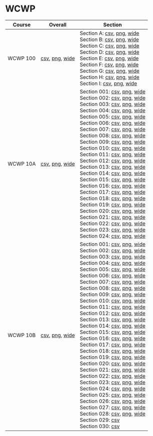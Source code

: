 # WCWP

| Course | Overall | Section |
| ------ | ------- | ------- |
| WCWP 100 | [csv](https://github.com/UCSD-Historical-Enrollment-Data/2025Winter/blob/main/overall/WCWP%20100.csv), [png](https://raw.githubusercontent.com/UCSD-Historical-Enrollment-Data/2025Winter/main/plot_overall/WCWP%20100.png), [wide](https://raw.githubusercontent.com/UCSD-Historical-Enrollment-Data/2025Winter/main/plot_overall_wide/WCWP%20100.png) | Section A: [csv](https://github.com/UCSD-Historical-Enrollment-Data/2025Winter/blob/main/section/WCWP%20100_A.csv), [png](https://raw.githubusercontent.com/UCSD-Historical-Enrollment-Data/2025Winter/main/plot_section/WCWP%20100_A.png), [wide](https://raw.githubusercontent.com/UCSD-Historical-Enrollment-Data/2025Winter/main/plot_section_wide/WCWP%20100_A.png)<br>Section B: [csv](https://github.com/UCSD-Historical-Enrollment-Data/2025Winter/blob/main/section/WCWP%20100_B.csv), [png](https://raw.githubusercontent.com/UCSD-Historical-Enrollment-Data/2025Winter/main/plot_section/WCWP%20100_B.png), [wide](https://raw.githubusercontent.com/UCSD-Historical-Enrollment-Data/2025Winter/main/plot_section_wide/WCWP%20100_B.png)<br>Section C: [csv](https://github.com/UCSD-Historical-Enrollment-Data/2025Winter/blob/main/section/WCWP%20100_C.csv), [png](https://raw.githubusercontent.com/UCSD-Historical-Enrollment-Data/2025Winter/main/plot_section/WCWP%20100_C.png), [wide](https://raw.githubusercontent.com/UCSD-Historical-Enrollment-Data/2025Winter/main/plot_section_wide/WCWP%20100_C.png)<br>Section D: [csv](https://github.com/UCSD-Historical-Enrollment-Data/2025Winter/blob/main/section/WCWP%20100_D.csv), [png](https://raw.githubusercontent.com/UCSD-Historical-Enrollment-Data/2025Winter/main/plot_section/WCWP%20100_D.png), [wide](https://raw.githubusercontent.com/UCSD-Historical-Enrollment-Data/2025Winter/main/plot_section_wide/WCWP%20100_D.png)<br>Section E: [csv](https://github.com/UCSD-Historical-Enrollment-Data/2025Winter/blob/main/section/WCWP%20100_E.csv), [png](https://raw.githubusercontent.com/UCSD-Historical-Enrollment-Data/2025Winter/main/plot_section/WCWP%20100_E.png), [wide](https://raw.githubusercontent.com/UCSD-Historical-Enrollment-Data/2025Winter/main/plot_section_wide/WCWP%20100_E.png)<br>Section F: [csv](https://github.com/UCSD-Historical-Enrollment-Data/2025Winter/blob/main/section/WCWP%20100_F.csv), [png](https://raw.githubusercontent.com/UCSD-Historical-Enrollment-Data/2025Winter/main/plot_section/WCWP%20100_F.png), [wide](https://raw.githubusercontent.com/UCSD-Historical-Enrollment-Data/2025Winter/main/plot_section_wide/WCWP%20100_F.png)<br>Section G: [csv](https://github.com/UCSD-Historical-Enrollment-Data/2025Winter/blob/main/section/WCWP%20100_G.csv), [png](https://raw.githubusercontent.com/UCSD-Historical-Enrollment-Data/2025Winter/main/plot_section/WCWP%20100_G.png), [wide](https://raw.githubusercontent.com/UCSD-Historical-Enrollment-Data/2025Winter/main/plot_section_wide/WCWP%20100_G.png)<br>Section H: [csv](https://github.com/UCSD-Historical-Enrollment-Data/2025Winter/blob/main/section/WCWP%20100_H.csv), [png](https://raw.githubusercontent.com/UCSD-Historical-Enrollment-Data/2025Winter/main/plot_section/WCWP%20100_H.png), [wide](https://raw.githubusercontent.com/UCSD-Historical-Enrollment-Data/2025Winter/main/plot_section_wide/WCWP%20100_H.png)<br>Section I: [csv](https://github.com/UCSD-Historical-Enrollment-Data/2025Winter/blob/main/section/WCWP%20100_I.csv), [png](https://raw.githubusercontent.com/UCSD-Historical-Enrollment-Data/2025Winter/main/plot_section/WCWP%20100_I.png), [wide](https://raw.githubusercontent.com/UCSD-Historical-Enrollment-Data/2025Winter/main/plot_section_wide/WCWP%20100_I.png) |
| WCWP 10A | [csv](https://github.com/UCSD-Historical-Enrollment-Data/2025Winter/blob/main/overall/WCWP%2010A.csv), [png](https://raw.githubusercontent.com/UCSD-Historical-Enrollment-Data/2025Winter/main/plot_overall/WCWP%2010A.png), [wide](https://raw.githubusercontent.com/UCSD-Historical-Enrollment-Data/2025Winter/main/plot_overall_wide/WCWP%2010A.png) | Section 001: [csv](https://github.com/UCSD-Historical-Enrollment-Data/2025Winter/blob/main/section/WCWP%2010A_001.csv), [png](https://raw.githubusercontent.com/UCSD-Historical-Enrollment-Data/2025Winter/main/plot_section/WCWP%2010A_001.png), [wide](https://raw.githubusercontent.com/UCSD-Historical-Enrollment-Data/2025Winter/main/plot_section_wide/WCWP%2010A_001.png)<br>Section 002: [csv](https://github.com/UCSD-Historical-Enrollment-Data/2025Winter/blob/main/section/WCWP%2010A_002.csv), [png](https://raw.githubusercontent.com/UCSD-Historical-Enrollment-Data/2025Winter/main/plot_section/WCWP%2010A_002.png), [wide](https://raw.githubusercontent.com/UCSD-Historical-Enrollment-Data/2025Winter/main/plot_section_wide/WCWP%2010A_002.png)<br>Section 003: [csv](https://github.com/UCSD-Historical-Enrollment-Data/2025Winter/blob/main/section/WCWP%2010A_003.csv), [png](https://raw.githubusercontent.com/UCSD-Historical-Enrollment-Data/2025Winter/main/plot_section/WCWP%2010A_003.png), [wide](https://raw.githubusercontent.com/UCSD-Historical-Enrollment-Data/2025Winter/main/plot_section_wide/WCWP%2010A_003.png)<br>Section 004: [csv](https://github.com/UCSD-Historical-Enrollment-Data/2025Winter/blob/main/section/WCWP%2010A_004.csv), [png](https://raw.githubusercontent.com/UCSD-Historical-Enrollment-Data/2025Winter/main/plot_section/WCWP%2010A_004.png), [wide](https://raw.githubusercontent.com/UCSD-Historical-Enrollment-Data/2025Winter/main/plot_section_wide/WCWP%2010A_004.png)<br>Section 005: [csv](https://github.com/UCSD-Historical-Enrollment-Data/2025Winter/blob/main/section/WCWP%2010A_005.csv), [png](https://raw.githubusercontent.com/UCSD-Historical-Enrollment-Data/2025Winter/main/plot_section/WCWP%2010A_005.png), [wide](https://raw.githubusercontent.com/UCSD-Historical-Enrollment-Data/2025Winter/main/plot_section_wide/WCWP%2010A_005.png)<br>Section 006: [csv](https://github.com/UCSD-Historical-Enrollment-Data/2025Winter/blob/main/section/WCWP%2010A_006.csv), [png](https://raw.githubusercontent.com/UCSD-Historical-Enrollment-Data/2025Winter/main/plot_section/WCWP%2010A_006.png), [wide](https://raw.githubusercontent.com/UCSD-Historical-Enrollment-Data/2025Winter/main/plot_section_wide/WCWP%2010A_006.png)<br>Section 007: [csv](https://github.com/UCSD-Historical-Enrollment-Data/2025Winter/blob/main/section/WCWP%2010A_007.csv), [png](https://raw.githubusercontent.com/UCSD-Historical-Enrollment-Data/2025Winter/main/plot_section/WCWP%2010A_007.png), [wide](https://raw.githubusercontent.com/UCSD-Historical-Enrollment-Data/2025Winter/main/plot_section_wide/WCWP%2010A_007.png)<br>Section 008: [csv](https://github.com/UCSD-Historical-Enrollment-Data/2025Winter/blob/main/section/WCWP%2010A_008.csv), [png](https://raw.githubusercontent.com/UCSD-Historical-Enrollment-Data/2025Winter/main/plot_section/WCWP%2010A_008.png), [wide](https://raw.githubusercontent.com/UCSD-Historical-Enrollment-Data/2025Winter/main/plot_section_wide/WCWP%2010A_008.png)<br>Section 009: [csv](https://github.com/UCSD-Historical-Enrollment-Data/2025Winter/blob/main/section/WCWP%2010A_009.csv), [png](https://raw.githubusercontent.com/UCSD-Historical-Enrollment-Data/2025Winter/main/plot_section/WCWP%2010A_009.png), [wide](https://raw.githubusercontent.com/UCSD-Historical-Enrollment-Data/2025Winter/main/plot_section_wide/WCWP%2010A_009.png)<br>Section 010: [csv](https://github.com/UCSD-Historical-Enrollment-Data/2025Winter/blob/main/section/WCWP%2010A_010.csv), [png](https://raw.githubusercontent.com/UCSD-Historical-Enrollment-Data/2025Winter/main/plot_section/WCWP%2010A_010.png), [wide](https://raw.githubusercontent.com/UCSD-Historical-Enrollment-Data/2025Winter/main/plot_section_wide/WCWP%2010A_010.png)<br>Section 011: [csv](https://github.com/UCSD-Historical-Enrollment-Data/2025Winter/blob/main/section/WCWP%2010A_011.csv), [png](https://raw.githubusercontent.com/UCSD-Historical-Enrollment-Data/2025Winter/main/plot_section/WCWP%2010A_011.png), [wide](https://raw.githubusercontent.com/UCSD-Historical-Enrollment-Data/2025Winter/main/plot_section_wide/WCWP%2010A_011.png)<br>Section 012: [csv](https://github.com/UCSD-Historical-Enrollment-Data/2025Winter/blob/main/section/WCWP%2010A_012.csv), [png](https://raw.githubusercontent.com/UCSD-Historical-Enrollment-Data/2025Winter/main/plot_section/WCWP%2010A_012.png), [wide](https://raw.githubusercontent.com/UCSD-Historical-Enrollment-Data/2025Winter/main/plot_section_wide/WCWP%2010A_012.png)<br>Section 013: [csv](https://github.com/UCSD-Historical-Enrollment-Data/2025Winter/blob/main/section/WCWP%2010A_013.csv), [png](https://raw.githubusercontent.com/UCSD-Historical-Enrollment-Data/2025Winter/main/plot_section/WCWP%2010A_013.png), [wide](https://raw.githubusercontent.com/UCSD-Historical-Enrollment-Data/2025Winter/main/plot_section_wide/WCWP%2010A_013.png)<br>Section 014: [csv](https://github.com/UCSD-Historical-Enrollment-Data/2025Winter/blob/main/section/WCWP%2010A_014.csv), [png](https://raw.githubusercontent.com/UCSD-Historical-Enrollment-Data/2025Winter/main/plot_section/WCWP%2010A_014.png), [wide](https://raw.githubusercontent.com/UCSD-Historical-Enrollment-Data/2025Winter/main/plot_section_wide/WCWP%2010A_014.png)<br>Section 015: [csv](https://github.com/UCSD-Historical-Enrollment-Data/2025Winter/blob/main/section/WCWP%2010A_015.csv), [png](https://raw.githubusercontent.com/UCSD-Historical-Enrollment-Data/2025Winter/main/plot_section/WCWP%2010A_015.png), [wide](https://raw.githubusercontent.com/UCSD-Historical-Enrollment-Data/2025Winter/main/plot_section_wide/WCWP%2010A_015.png)<br>Section 016: [csv](https://github.com/UCSD-Historical-Enrollment-Data/2025Winter/blob/main/section/WCWP%2010A_016.csv), [png](https://raw.githubusercontent.com/UCSD-Historical-Enrollment-Data/2025Winter/main/plot_section/WCWP%2010A_016.png), [wide](https://raw.githubusercontent.com/UCSD-Historical-Enrollment-Data/2025Winter/main/plot_section_wide/WCWP%2010A_016.png)<br>Section 017: [csv](https://github.com/UCSD-Historical-Enrollment-Data/2025Winter/blob/main/section/WCWP%2010A_017.csv), [png](https://raw.githubusercontent.com/UCSD-Historical-Enrollment-Data/2025Winter/main/plot_section/WCWP%2010A_017.png), [wide](https://raw.githubusercontent.com/UCSD-Historical-Enrollment-Data/2025Winter/main/plot_section_wide/WCWP%2010A_017.png)<br>Section 018: [csv](https://github.com/UCSD-Historical-Enrollment-Data/2025Winter/blob/main/section/WCWP%2010A_018.csv), [png](https://raw.githubusercontent.com/UCSD-Historical-Enrollment-Data/2025Winter/main/plot_section/WCWP%2010A_018.png), [wide](https://raw.githubusercontent.com/UCSD-Historical-Enrollment-Data/2025Winter/main/plot_section_wide/WCWP%2010A_018.png)<br>Section 019: [csv](https://github.com/UCSD-Historical-Enrollment-Data/2025Winter/blob/main/section/WCWP%2010A_019.csv), [png](https://raw.githubusercontent.com/UCSD-Historical-Enrollment-Data/2025Winter/main/plot_section/WCWP%2010A_019.png), [wide](https://raw.githubusercontent.com/UCSD-Historical-Enrollment-Data/2025Winter/main/plot_section_wide/WCWP%2010A_019.png)<br>Section 020: [csv](https://github.com/UCSD-Historical-Enrollment-Data/2025Winter/blob/main/section/WCWP%2010A_020.csv), [png](https://raw.githubusercontent.com/UCSD-Historical-Enrollment-Data/2025Winter/main/plot_section/WCWP%2010A_020.png), [wide](https://raw.githubusercontent.com/UCSD-Historical-Enrollment-Data/2025Winter/main/plot_section_wide/WCWP%2010A_020.png)<br>Section 021: [csv](https://github.com/UCSD-Historical-Enrollment-Data/2025Winter/blob/main/section/WCWP%2010A_021.csv), [png](https://raw.githubusercontent.com/UCSD-Historical-Enrollment-Data/2025Winter/main/plot_section/WCWP%2010A_021.png), [wide](https://raw.githubusercontent.com/UCSD-Historical-Enrollment-Data/2025Winter/main/plot_section_wide/WCWP%2010A_021.png)<br>Section 022: [csv](https://github.com/UCSD-Historical-Enrollment-Data/2025Winter/blob/main/section/WCWP%2010A_022.csv), [png](https://raw.githubusercontent.com/UCSD-Historical-Enrollment-Data/2025Winter/main/plot_section/WCWP%2010A_022.png), [wide](https://raw.githubusercontent.com/UCSD-Historical-Enrollment-Data/2025Winter/main/plot_section_wide/WCWP%2010A_022.png)<br>Section 023: [csv](https://github.com/UCSD-Historical-Enrollment-Data/2025Winter/blob/main/section/WCWP%2010A_023.csv), [png](https://raw.githubusercontent.com/UCSD-Historical-Enrollment-Data/2025Winter/main/plot_section/WCWP%2010A_023.png), [wide](https://raw.githubusercontent.com/UCSD-Historical-Enrollment-Data/2025Winter/main/plot_section_wide/WCWP%2010A_023.png)<br>Section 024: [csv](https://github.com/UCSD-Historical-Enrollment-Data/2025Winter/blob/main/section/WCWP%2010A_024.csv), [png](https://raw.githubusercontent.com/UCSD-Historical-Enrollment-Data/2025Winter/main/plot_section/WCWP%2010A_024.png), [wide](https://raw.githubusercontent.com/UCSD-Historical-Enrollment-Data/2025Winter/main/plot_section_wide/WCWP%2010A_024.png) |
| WCWP 10B | [csv](https://github.com/UCSD-Historical-Enrollment-Data/2025Winter/blob/main/overall/WCWP%2010B.csv), [png](https://raw.githubusercontent.com/UCSD-Historical-Enrollment-Data/2025Winter/main/plot_overall/WCWP%2010B.png), [wide](https://raw.githubusercontent.com/UCSD-Historical-Enrollment-Data/2025Winter/main/plot_overall_wide/WCWP%2010B.png) | Section 001: [csv](https://github.com/UCSD-Historical-Enrollment-Data/2025Winter/blob/main/section/WCWP%2010B_001.csv), [png](https://raw.githubusercontent.com/UCSD-Historical-Enrollment-Data/2025Winter/main/plot_section/WCWP%2010B_001.png), [wide](https://raw.githubusercontent.com/UCSD-Historical-Enrollment-Data/2025Winter/main/plot_section_wide/WCWP%2010B_001.png)<br>Section 002: [csv](https://github.com/UCSD-Historical-Enrollment-Data/2025Winter/blob/main/section/WCWP%2010B_002.csv), [png](https://raw.githubusercontent.com/UCSD-Historical-Enrollment-Data/2025Winter/main/plot_section/WCWP%2010B_002.png), [wide](https://raw.githubusercontent.com/UCSD-Historical-Enrollment-Data/2025Winter/main/plot_section_wide/WCWP%2010B_002.png)<br>Section 003: [csv](https://github.com/UCSD-Historical-Enrollment-Data/2025Winter/blob/main/section/WCWP%2010B_003.csv), [png](https://raw.githubusercontent.com/UCSD-Historical-Enrollment-Data/2025Winter/main/plot_section/WCWP%2010B_003.png), [wide](https://raw.githubusercontent.com/UCSD-Historical-Enrollment-Data/2025Winter/main/plot_section_wide/WCWP%2010B_003.png)<br>Section 004: [csv](https://github.com/UCSD-Historical-Enrollment-Data/2025Winter/blob/main/section/WCWP%2010B_004.csv), [png](https://raw.githubusercontent.com/UCSD-Historical-Enrollment-Data/2025Winter/main/plot_section/WCWP%2010B_004.png), [wide](https://raw.githubusercontent.com/UCSD-Historical-Enrollment-Data/2025Winter/main/plot_section_wide/WCWP%2010B_004.png)<br>Section 005: [csv](https://github.com/UCSD-Historical-Enrollment-Data/2025Winter/blob/main/section/WCWP%2010B_005.csv), [png](https://raw.githubusercontent.com/UCSD-Historical-Enrollment-Data/2025Winter/main/plot_section/WCWP%2010B_005.png), [wide](https://raw.githubusercontent.com/UCSD-Historical-Enrollment-Data/2025Winter/main/plot_section_wide/WCWP%2010B_005.png)<br>Section 006: [csv](https://github.com/UCSD-Historical-Enrollment-Data/2025Winter/blob/main/section/WCWP%2010B_006.csv), [png](https://raw.githubusercontent.com/UCSD-Historical-Enrollment-Data/2025Winter/main/plot_section/WCWP%2010B_006.png), [wide](https://raw.githubusercontent.com/UCSD-Historical-Enrollment-Data/2025Winter/main/plot_section_wide/WCWP%2010B_006.png)<br>Section 007: [csv](https://github.com/UCSD-Historical-Enrollment-Data/2025Winter/blob/main/section/WCWP%2010B_007.csv), [png](https://raw.githubusercontent.com/UCSD-Historical-Enrollment-Data/2025Winter/main/plot_section/WCWP%2010B_007.png), [wide](https://raw.githubusercontent.com/UCSD-Historical-Enrollment-Data/2025Winter/main/plot_section_wide/WCWP%2010B_007.png)<br>Section 008: [csv](https://github.com/UCSD-Historical-Enrollment-Data/2025Winter/blob/main/section/WCWP%2010B_008.csv), [png](https://raw.githubusercontent.com/UCSD-Historical-Enrollment-Data/2025Winter/main/plot_section/WCWP%2010B_008.png), [wide](https://raw.githubusercontent.com/UCSD-Historical-Enrollment-Data/2025Winter/main/plot_section_wide/WCWP%2010B_008.png)<br>Section 009: [csv](https://github.com/UCSD-Historical-Enrollment-Data/2025Winter/blob/main/section/WCWP%2010B_009.csv), [png](https://raw.githubusercontent.com/UCSD-Historical-Enrollment-Data/2025Winter/main/plot_section/WCWP%2010B_009.png), [wide](https://raw.githubusercontent.com/UCSD-Historical-Enrollment-Data/2025Winter/main/plot_section_wide/WCWP%2010B_009.png)<br>Section 010: [csv](https://github.com/UCSD-Historical-Enrollment-Data/2025Winter/blob/main/section/WCWP%2010B_010.csv), [png](https://raw.githubusercontent.com/UCSD-Historical-Enrollment-Data/2025Winter/main/plot_section/WCWP%2010B_010.png), [wide](https://raw.githubusercontent.com/UCSD-Historical-Enrollment-Data/2025Winter/main/plot_section_wide/WCWP%2010B_010.png)<br>Section 011: [csv](https://github.com/UCSD-Historical-Enrollment-Data/2025Winter/blob/main/section/WCWP%2010B_011.csv), [png](https://raw.githubusercontent.com/UCSD-Historical-Enrollment-Data/2025Winter/main/plot_section/WCWP%2010B_011.png), [wide](https://raw.githubusercontent.com/UCSD-Historical-Enrollment-Data/2025Winter/main/plot_section_wide/WCWP%2010B_011.png)<br>Section 012: [csv](https://github.com/UCSD-Historical-Enrollment-Data/2025Winter/blob/main/section/WCWP%2010B_012.csv), [png](https://raw.githubusercontent.com/UCSD-Historical-Enrollment-Data/2025Winter/main/plot_section/WCWP%2010B_012.png), [wide](https://raw.githubusercontent.com/UCSD-Historical-Enrollment-Data/2025Winter/main/plot_section_wide/WCWP%2010B_012.png)<br>Section 013: [csv](https://github.com/UCSD-Historical-Enrollment-Data/2025Winter/blob/main/section/WCWP%2010B_013.csv), [png](https://raw.githubusercontent.com/UCSD-Historical-Enrollment-Data/2025Winter/main/plot_section/WCWP%2010B_013.png), [wide](https://raw.githubusercontent.com/UCSD-Historical-Enrollment-Data/2025Winter/main/plot_section_wide/WCWP%2010B_013.png)<br>Section 014: [csv](https://github.com/UCSD-Historical-Enrollment-Data/2025Winter/blob/main/section/WCWP%2010B_014.csv), [png](https://raw.githubusercontent.com/UCSD-Historical-Enrollment-Data/2025Winter/main/plot_section/WCWP%2010B_014.png), [wide](https://raw.githubusercontent.com/UCSD-Historical-Enrollment-Data/2025Winter/main/plot_section_wide/WCWP%2010B_014.png)<br>Section 015: [csv](https://github.com/UCSD-Historical-Enrollment-Data/2025Winter/blob/main/section/WCWP%2010B_015.csv), [png](https://raw.githubusercontent.com/UCSD-Historical-Enrollment-Data/2025Winter/main/plot_section/WCWP%2010B_015.png), [wide](https://raw.githubusercontent.com/UCSD-Historical-Enrollment-Data/2025Winter/main/plot_section_wide/WCWP%2010B_015.png)<br>Section 016: [csv](https://github.com/UCSD-Historical-Enrollment-Data/2025Winter/blob/main/section/WCWP%2010B_016.csv), [png](https://raw.githubusercontent.com/UCSD-Historical-Enrollment-Data/2025Winter/main/plot_section/WCWP%2010B_016.png), [wide](https://raw.githubusercontent.com/UCSD-Historical-Enrollment-Data/2025Winter/main/plot_section_wide/WCWP%2010B_016.png)<br>Section 017: [csv](https://github.com/UCSD-Historical-Enrollment-Data/2025Winter/blob/main/section/WCWP%2010B_017.csv), [png](https://raw.githubusercontent.com/UCSD-Historical-Enrollment-Data/2025Winter/main/plot_section/WCWP%2010B_017.png), [wide](https://raw.githubusercontent.com/UCSD-Historical-Enrollment-Data/2025Winter/main/plot_section_wide/WCWP%2010B_017.png)<br>Section 018: [csv](https://github.com/UCSD-Historical-Enrollment-Data/2025Winter/blob/main/section/WCWP%2010B_018.csv), [png](https://raw.githubusercontent.com/UCSD-Historical-Enrollment-Data/2025Winter/main/plot_section/WCWP%2010B_018.png), [wide](https://raw.githubusercontent.com/UCSD-Historical-Enrollment-Data/2025Winter/main/plot_section_wide/WCWP%2010B_018.png)<br>Section 019: [csv](https://github.com/UCSD-Historical-Enrollment-Data/2025Winter/blob/main/section/WCWP%2010B_019.csv), [png](https://raw.githubusercontent.com/UCSD-Historical-Enrollment-Data/2025Winter/main/plot_section/WCWP%2010B_019.png), [wide](https://raw.githubusercontent.com/UCSD-Historical-Enrollment-Data/2025Winter/main/plot_section_wide/WCWP%2010B_019.png)<br>Section 020: [csv](https://github.com/UCSD-Historical-Enrollment-Data/2025Winter/blob/main/section/WCWP%2010B_020.csv), [png](https://raw.githubusercontent.com/UCSD-Historical-Enrollment-Data/2025Winter/main/plot_section/WCWP%2010B_020.png), [wide](https://raw.githubusercontent.com/UCSD-Historical-Enrollment-Data/2025Winter/main/plot_section_wide/WCWP%2010B_020.png)<br>Section 021: [csv](https://github.com/UCSD-Historical-Enrollment-Data/2025Winter/blob/main/section/WCWP%2010B_021.csv), [png](https://raw.githubusercontent.com/UCSD-Historical-Enrollment-Data/2025Winter/main/plot_section/WCWP%2010B_021.png), [wide](https://raw.githubusercontent.com/UCSD-Historical-Enrollment-Data/2025Winter/main/plot_section_wide/WCWP%2010B_021.png)<br>Section 022: [csv](https://github.com/UCSD-Historical-Enrollment-Data/2025Winter/blob/main/section/WCWP%2010B_022.csv), [png](https://raw.githubusercontent.com/UCSD-Historical-Enrollment-Data/2025Winter/main/plot_section/WCWP%2010B_022.png), [wide](https://raw.githubusercontent.com/UCSD-Historical-Enrollment-Data/2025Winter/main/plot_section_wide/WCWP%2010B_022.png)<br>Section 023: [csv](https://github.com/UCSD-Historical-Enrollment-Data/2025Winter/blob/main/section/WCWP%2010B_023.csv), [png](https://raw.githubusercontent.com/UCSD-Historical-Enrollment-Data/2025Winter/main/plot_section/WCWP%2010B_023.png), [wide](https://raw.githubusercontent.com/UCSD-Historical-Enrollment-Data/2025Winter/main/plot_section_wide/WCWP%2010B_023.png)<br>Section 024: [csv](https://github.com/UCSD-Historical-Enrollment-Data/2025Winter/blob/main/section/WCWP%2010B_024.csv), [png](https://raw.githubusercontent.com/UCSD-Historical-Enrollment-Data/2025Winter/main/plot_section/WCWP%2010B_024.png), [wide](https://raw.githubusercontent.com/UCSD-Historical-Enrollment-Data/2025Winter/main/plot_section_wide/WCWP%2010B_024.png)<br>Section 025: [csv](https://github.com/UCSD-Historical-Enrollment-Data/2025Winter/blob/main/section/WCWP%2010B_025.csv), [png](https://raw.githubusercontent.com/UCSD-Historical-Enrollment-Data/2025Winter/main/plot_section/WCWP%2010B_025.png), [wide](https://raw.githubusercontent.com/UCSD-Historical-Enrollment-Data/2025Winter/main/plot_section_wide/WCWP%2010B_025.png)<br>Section 026: [csv](https://github.com/UCSD-Historical-Enrollment-Data/2025Winter/blob/main/section/WCWP%2010B_026.csv), [png](https://raw.githubusercontent.com/UCSD-Historical-Enrollment-Data/2025Winter/main/plot_section/WCWP%2010B_026.png), [wide](https://raw.githubusercontent.com/UCSD-Historical-Enrollment-Data/2025Winter/main/plot_section_wide/WCWP%2010B_026.png)<br>Section 027: [csv](https://github.com/UCSD-Historical-Enrollment-Data/2025Winter/blob/main/section/WCWP%2010B_027.csv), [png](https://raw.githubusercontent.com/UCSD-Historical-Enrollment-Data/2025Winter/main/plot_section/WCWP%2010B_027.png), [wide](https://raw.githubusercontent.com/UCSD-Historical-Enrollment-Data/2025Winter/main/plot_section_wide/WCWP%2010B_027.png)<br>Section 028: [csv](https://github.com/UCSD-Historical-Enrollment-Data/2025Winter/blob/main/section/WCWP%2010B_028.csv), [png](https://raw.githubusercontent.com/UCSD-Historical-Enrollment-Data/2025Winter/main/plot_section/WCWP%2010B_028.png), [wide](https://raw.githubusercontent.com/UCSD-Historical-Enrollment-Data/2025Winter/main/plot_section_wide/WCWP%2010B_028.png)<br>Section 029: [csv](https://github.com/UCSD-Historical-Enrollment-Data/2025Winter/blob/main/section/WCWP%2010B_029.csv)<br>Section 030: [csv](https://github.com/UCSD-Historical-Enrollment-Data/2025Winter/blob/main/section/WCWP%2010B_030.csv) |
